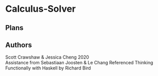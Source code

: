 # Calculus-Solver
## Plans

## Authors
Scott Crawshaw & Jessica Cheng 2020  
Assistance from Sebastiaan Joosten & Le Chang
Referenced Thinking Functionally with Haskell by Richard Bird